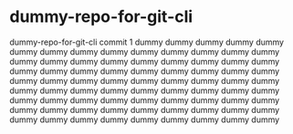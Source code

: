 # dummy-repo-for-git-cli
dummy-repo-for-git-cli
commit 1
dummy
dummy
dummy
dummy
dummy
dummy
dummy
dummy
dummy
dummy
dummy
dummy
dummy
dummy
dummy
dummy
dummy
dummy
dummy
dummy
dummy
dummy
dummy
dummy
dummy
dummy
dummy
dummy
dummy
dummy
dummy
dummy
dummy
dummy
dummy
dummy
dummy
dummy
dummy
dummy
dummy
dummy
dummy
dummy
dummy
dummy
dummy
dummy
dummy
dummy
dummy
dummy
dummy
dummy
dummy
dummy
dummy
dummy
dummy
dummy
dummy
dummy
dummy
dummy
dummy
dummy
dummy
dummy
dummy
dummy
dummy
dummy
dummy
dummy
dummy
dummy
dummy
